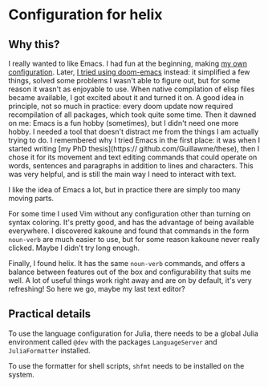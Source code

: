 # Configuration for helix

## Why this?

I really wanted to like Emacs. I had fun at the beginning, making [my own
configuration](https://github.com/Guillawme/emacs.d). Later, [I tried using
doom-emacs](https://github.com/Guillawme/doom.d) instead: it simplified a few
things, solved some problems I wasn't able to figure out, but for some reason
it wasn't as enjoyable to use. When native compilation of elisp files became
available, I got excited about it and turned it on. A good idea in principle,
not so much in practice: every doom update now required recompilation of all
packages, which took quite some time. Then it dawned on me: Emacs is a fun hobby
(sometimes), but I didn't need one more hobby. I needed a tool that doesn't
distract me from the things I am actually trying to do. I remembered why I tried
Emacs in the first place: it was when I started writing [my PhD thesis](https://
github.com/Guillawme/these), then I chose it for its movement and text editing
commands that could operate on words, sentences and paragraphs in addition to
lines and characters. This was very helpful, and is still the main way I need to
interact with text.

I like the idea of Emacs a lot, but in practice there are simply too many moving
parts.

For some time I used Vim without any configuration other than turning on syntax
coloring. It's pretty good, and has the advantage of being available everywhere.
I discovered kakoune and found that commands in the form `noun-verb` are much
easier to use, but for some reason kakoune never really clicked. Maybe I didn't
try long enough.

Finally, I found helix. It has the same `noun-verb` commands, and offers a
balance between features out of the box and configurability that suits me
well. A lot of useful things work right away and are on by default, it's very
refreshing! So here we go, maybe my last text editor?

## Practical details

To use the language configuration for Julia, there needs to be a global
Julia environment called `@dev` with the packages `LanguageServer` and
`JuliaFormatter` installed.

To use the formatter for shell scripts, `shfmt` needs to be installed on the
system.

